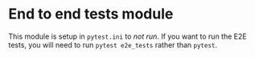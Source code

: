# End to end tests module

This module is setup in `pytest.ini` to _not run_.  If you want to run the E2E tests,
you will need to run `pytest e2e_tests` rather than `pytest`.

